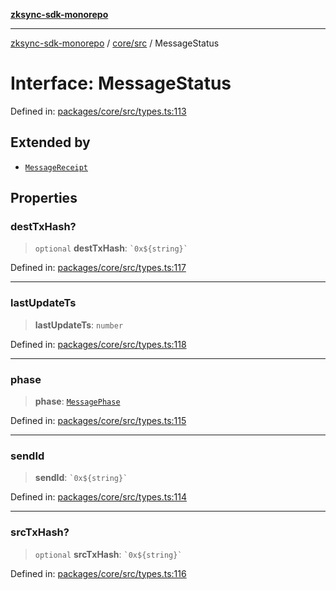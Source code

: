 [**zksync-sdk-monorepo**](../../../README.md)

***

[zksync-sdk-monorepo](../../../README.md) / [core/src](../README.md) / MessageStatus

# Interface: MessageStatus

Defined in: [packages/core/src/types.ts:113](https://github.com/dutterbutter/zksync-sdk/blob/128d557933eb10f01edd78c0b3392137ca480daf/packages/core/src/types.ts#L113)

## Extended by

- [`MessageReceipt`](MessageReceipt.md)

## Properties

### destTxHash?

> `optional` **destTxHash**: `` `0x${string}` ``

Defined in: [packages/core/src/types.ts:117](https://github.com/dutterbutter/zksync-sdk/blob/128d557933eb10f01edd78c0b3392137ca480daf/packages/core/src/types.ts#L117)

***

### lastUpdateTs

> **lastUpdateTs**: `number`

Defined in: [packages/core/src/types.ts:118](https://github.com/dutterbutter/zksync-sdk/blob/128d557933eb10f01edd78c0b3392137ca480daf/packages/core/src/types.ts#L118)

***

### phase

> **phase**: [`MessagePhase`](../type-aliases/MessagePhase.md)

Defined in: [packages/core/src/types.ts:115](https://github.com/dutterbutter/zksync-sdk/blob/128d557933eb10f01edd78c0b3392137ca480daf/packages/core/src/types.ts#L115)

***

### sendId

> **sendId**: `` `0x${string}` ``

Defined in: [packages/core/src/types.ts:114](https://github.com/dutterbutter/zksync-sdk/blob/128d557933eb10f01edd78c0b3392137ca480daf/packages/core/src/types.ts#L114)

***

### srcTxHash?

> `optional` **srcTxHash**: `` `0x${string}` ``

Defined in: [packages/core/src/types.ts:116](https://github.com/dutterbutter/zksync-sdk/blob/128d557933eb10f01edd78c0b3392137ca480daf/packages/core/src/types.ts#L116)
